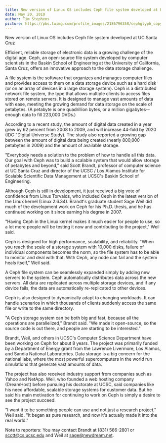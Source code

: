 ```yaml
---
title: New version of Linux OS includes Ceph file system developed at UC Santa Cruz
date: May 20, 2010
author: Tim Stephens
picture: https://pbs.twimg.com/profile_images/2186796358/cephglyph_copy.png
---
```


New version of Linux OS includes Ceph file system developed at UC Santa Cruz

Efficient, reliable storage of electronic data is a growing challenge of the
digital age. Ceph, an open-source file system developed by computer scientists
in the Baskin School of Engineering at the University of California, Santa Cruz,
offers an innovative approach to the data storage challenge.

A file system is the software that organizes and manages computer files and
provides access to them on a data storage device such as a hard disk (or on an
array of devices in a large storage system). Ceph is a distributed network
file system, the type that allows multiple clients to access files stored on
remote servers. It is designed to manage vast amounts of data with ease,
meeting the growing demand for data storage on the scale of petabytes.
(A petabyte is one quadrillion bytes, or a million gigabytes--enough data to
  fill 223,000 DVDs.)

According to a recent study, the amount of digital data created in a year grew
by 62 percent from 2008 to 2009, and will increase 44-fold by 2020 (IDC "Digital
Universe Study). The study also reported a growing gap between the amount of
digital data being created (nearly 800,000 petabytes in 2009) and the amount of
available storage.

"Everybody needs a solution to the problem of how to handle all this data.
Our goal with Ceph was to build a scalable system that would allow storage of
petabytes and beyond," said Scott Brandt, professor of computer science at UC
Santa Cruz and director of the UCSC / Los Alamos Institute for Scalable
Scientific Data Management at UCSC's Baskin School of Engineering.

Although Ceph is still in development, it just received a big vote of confidence
from Linus Torvalds, who included Ceph in the latest version of the Linux kernel
(Linux 2.6.34). Brandt's graduate student Sage Weil did much of the development
work on Ceph for his Ph.D. thesis, and he has continued working on it since
earning his degree in 2007.

"Having Ceph in the Linux kernel makes it much easier for people to use, so a
lot more people will be testing it now and contributing to the project," Weil
said.

Ceph is designed for high performance, scalability, and reliability. "When you
reach the scale of a storage system with 10,000 disks, failure of individual
components becomes the norm, so the file system has to be able to monitor and
deal with that. With Ceph, any node can fail and the system heals itself," Weil
said.

A Ceph file system can be seamlessly expanded simply by adding new servers to
the system. Ceph automatically distributes data across the new servers. All data
are replicated across multiple storage devices, and if any device fails, the
data are automatically re-replicated to other devices.

Ceph is also designed to dynamically adapt to changing workloads. It can handle
scenarios in which thousands of clients suddenly access the same file or write
to the same directory.

"A Ceph storage system can be both big and fast, because all the operations are
parallelized," Brandt said. "We made it open-source, so the source code is out
there, and people are starting to be interested."

Brandt, Weil, and others in UCSC's Computer Science Department have been working
on Ceph for about 8 years. The project was primarily funded by a Department of
Energy grant from the Lawrence Livermore, Los Alamos, and Sandia National
Laboratories. Data storage is a big concern for the national labs, where the
most powerful supercomputers in the world run simulations that generate vast
amounts of data.

The project has also received industry support from companies such as Yahoo and
NetApp. Weil, who founded a web hosting company (DreamHost) before pursuing his
doctorate at UCSC, said companies like his need affordable, scalable storage
systems for customer data. But he said his main motivation for continuing to
work on Ceph is simply a desire to see the project succeed.

"I want it to be something people can use and not just a research project," Weil
said. "It began as pure research, and now it's actually made it into the real
world."

Note to reporters: You may contact Brandt at (831) 566-2801 or scott@cs.ucsc.edu
and Weil at sage@newdream.net.
